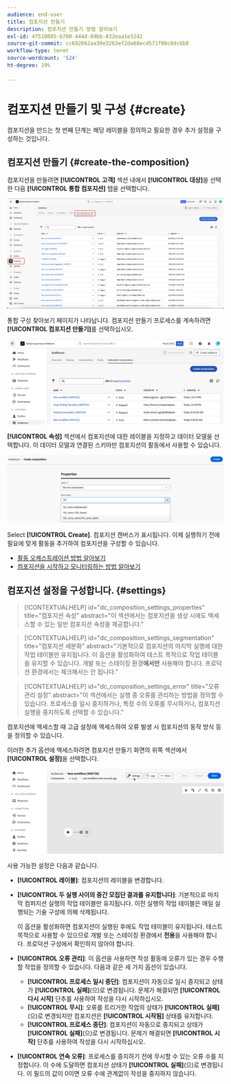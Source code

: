 ```yaml
---
audience: end-user
title: 컴포지션 만들기
description: 컴포지션 만들기 방법 알아보기
exl-id: 4f510805-b700-444d-89bb-832eaa1e3242
source-git-commit: cc692662aa30e3263ef2da68ecd571f09c8dc6b8
workflow-type: tm+mt
source-wordcount: '524'
ht-degree: 19%

---
```


# 컴포지션 만들기 및 구성 {#create}

컴포지션을 만드는 첫 번째 단계는 해당 레이블을 정의하고 필요한 경우 추가 설정을 구성하는 것입니다.

## 컴포지션 만들기 {#create-the-composition}

컴포지션을 만들려면 **[!UICONTROL 고객]** 섹션 내에서 **[!UICONTROL 대상]**&#x200B;을 선택한 다음 **[!UICONTROL 통합 컴포지션]** 탭을 선택합니다.

![Federated 컴포지션 섹션에 액세스하는 경로가 강조 표시되어 있습니다.](assets/create/access-compositions.png)

통합 구성 찾아보기 페이지가 나타납니다. 컴포지션 만들기 프로세스를 계속하려면 **[!UICONTROL 컴포지션 만들기]**&#x200B;를 선택하십시오.

![](assets/composition-create.png)

**[!UICONTROL 속성]** 섹션에서 컴포지션에 대한 레이블을 지정하고 데이터 모델을 선택합니다. 이 데이터 모델과 연결된 스키마만 컴포지션의 활동에서 사용할 수 있습니다.

![](assets/composition-select-schema.png)

Select **[!UICONTROL Create]**. 컴포지션 캔버스가 표시됩니다. 이제 실행하기 전에 필요에 맞게 활동을 추가하여 컴포지션을 구성할 수 있습니다.

* [활동 오케스트레이션 방법 알아보기](orchestrate-activities.md)
* [컴포지션을 시작하고 모니터링하는 방법 알아보기](start-monitor-composition.md)

## 컴포지션 설정을 구성합니다. {#settings}

>[!CONTEXTUALHELP]
>id="dc_composition_settings_properties"
>title="컴포지션 속성"
>abstract="이 섹션에서는 컴포지션을 생성 시에도 액세스할 수 있는 일반 컴포지션 속성을 제공합니다."

>[!CONTEXTUALHELP]
>id="dc_composition_settings_segmentation"
>title="컴포지션 세분화"
>abstract="기본적으로 컴포지션의 마지막 실행에 대한 작업 테이블만 유지됩니다. 이 옵션을 활성화하여 테스트 목적으로 작업 테이블을 유지할 수 있습니다. 개발 또는 스테이징 환경&#x200B;**에서만** 사용해야 합니다. 프로덕션 환경에서는 체크해서는 안 됩니다."

>[!CONTEXTUALHELP]
>id="dc_composition_settings_error"
>title="오류 관리 설정"
>abstract="이 섹션에서는 실행 중 오류를 관리하는 방법을 정의할 수 있습니다. 프로세스를 일시 중지하거나, 특정 수의 오류를 무시하거나, 컴포지션 실행을 중지하도록 선택할 수 있습니다."

컴포지션에 액세스할 때 고급 설정에 액세스하여 오류 발생 시 컴포지션의 동작 방식 등을 정의할 수 있습니다.

이러한 추가 옵션에 액세스하려면 컴포지션 만들기 화면의 위쪽 섹션에서 **[!UICONTROL 설정]**&#x200B;을 선택합니다.

![](assets/composition-create-settings.png)

사용 가능한 설정은 다음과 같습니다.

* **[!UICONTROL 레이블]**: 컴포지션의 레이블을 변경합니다.

* **[!UICONTROL 두 실행 사이의 중간 모집단 결과를 유지합니다]**: 기본적으로 마지막 컴퍼지션 실행의 작업 테이블만 유지됩니다. 이전 실행의 작업 테이블은 매일 실행되는 기술 구성에 의해 삭제됩니다.

  이 옵션을 활성화하면 컴포지션이 실행된 후에도 작업 테이블이 유지됩니다. 테스트 목적으로 사용할 수 있으므로 개발 또는 스테이징 환경에서 **전용**&#x200B;을 사용해야 합니다. 프로덕션 구성에서 확인하지 않아야 합니다.

* **[!UICONTROL 오류 관리]**: 이 옵션을 사용하면 작성 활동에 오류가 있는 경우 수행할 작업을 정의할 수 있습니다. 다음과 같은 세 가지 옵션이 있습니다.

   * **[!UICONTROL 프로세스 일시 중단]**: 컴포지션이 자동으로 일시 중지되고 상태가 **[!UICONTROL 실패]**(으)로 변경됩니다. 문제가 해결되면 **[!UICONTROL 다시 시작]** 단추를 사용하여 작성을 다시 시작하십시오.
   * **[!UICONTROL 무시]**: 오류를 트리거한 작업의 상태가 **[!UICONTROL 실패]**(으)로 변경되지만 컴포지션은 **[!UICONTROL 시작됨]** 상태를 유지합니다.
   * **[!UICONTROL 프로세스 중단]**: 컴포지션이 자동으로 중지되고 상태가 **[!UICONTROL 실패]**(으)로 변경됩니다. 문제가 해결되면 **[!UICONTROL 시작]** 단추를 사용하여 작성을 다시 시작하십시오.

* **[!UICONTROL 연속 오류]**: 프로세스를 중지하기 전에 무시할 수 있는 오류 수를 지정합니다. 이 수에 도달하면 컴포지션 상태가 **[!UICONTROL 실패]**(으)로 변경됩니다. 이 필드의 값이 0이면 오류 수에 관계없이 작성을 중지하지 않습니다.
